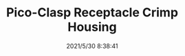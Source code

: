 ﻿---
layout: post 
title: Pico-Clasp Receptacle Crimp Housing
tags: MX
categories: wire-harness
overview: 
series: 
part_number: 0510-1
thumb_img: 
small_img: static/202105/510-20210530.jpg
date: 2021/5/30 8:38:41
---



